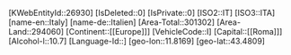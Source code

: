 ﻿---
location: [43.4809,11.8169]
type: Country
tags: [geo/Country]
---
[KWebEntityId::26930]
[IsDeleted::0]
[IsPrivate::0]
[ISO2::IT]
[ISO3::ITA]
[name-en::Italy]
[name-de::Italien]
[Area-Total::301302]
[Area-Land::294060]
[Continent::[[Europe]]]
[VehicleCode::I]
[Capital::[[Roma]]]
[Alcohol-l::10.7]
[Language-Id::]
[geo-lon::11.8169]
[geo-lat::43.4809]

